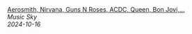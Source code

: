 <!--2024-10-16 23:00:17-->
<div class="yb">
  <a class="nodecor" href="/index.html?rok/aerosmith_nirvana_guns_n_roses_acdc_queen_bon_jovi_scorpions_-_classic_rock_songs_70s_80s_90">
    <img class="preview" data-videoid="WzkUPg42zqo" src="https://i4.ytimg.com/vi/WzkUPg42zqo/hqdefault.jpg" align="middle" alt="">
  </a>
  <div class="inlbl text">
    <a class="nodecor" href="/index.html?rok/aerosmith_nirvana_guns_n_roses_acdc_queen_bon_jovi_scorpions_-_classic_rock_songs_70s_80s_90">Aerosmith, Nirvana, Guns N Roses, ACDC, Queen, Bon Jovi,...</a><br>
    <i class="smaller2">Music Sky</i><br>
    <i class="smaller3">2024-10-16</i>
  </div>
</div>
